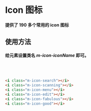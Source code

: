 <script setup>
import demo from './demo.vue'
import preview from '@/components/preview.vue'
</script>

# Icon 图标

#### 提供了 190 多个常用的 icon 图标

## 使用方法

#### 给元素设置类名 _m-icon-iconName_ 即可。

<br/>
<i class="iconfont m-icon-search" style="font-size:25px;margin-right:20px"></i>
<i class="iconfont m-icon-scanning" style="font-size:25px;margin-right:20px"></i>
<i class="iconfont m-icon-menu" style="font-size:25px;margin-right:20px"></i>
<i class="iconfont m-icon-edit" style="font-size:25px;margin-right:20px"></i>
<i class="iconfont m-icon-fabulous" style="font-size:25px;margin-right:20px"></i>
<i class="iconfont m-icon-good" style="font-size:25px;margin-right:20px"></i>
<div></div>
<br/>

```html
<i class="m-icon-search"></i>
<i class="m-icon-scanning"></i>
<i class="m-icon-menu"></i>
<i class="m-icon-edit"></i>
<i class="m-icon-fabulous"></i>
<i class="m-icon-good"></i>
```

<br/>
<demo/>
<!-- <preview compName="icon" demoName="demo"/> -->
